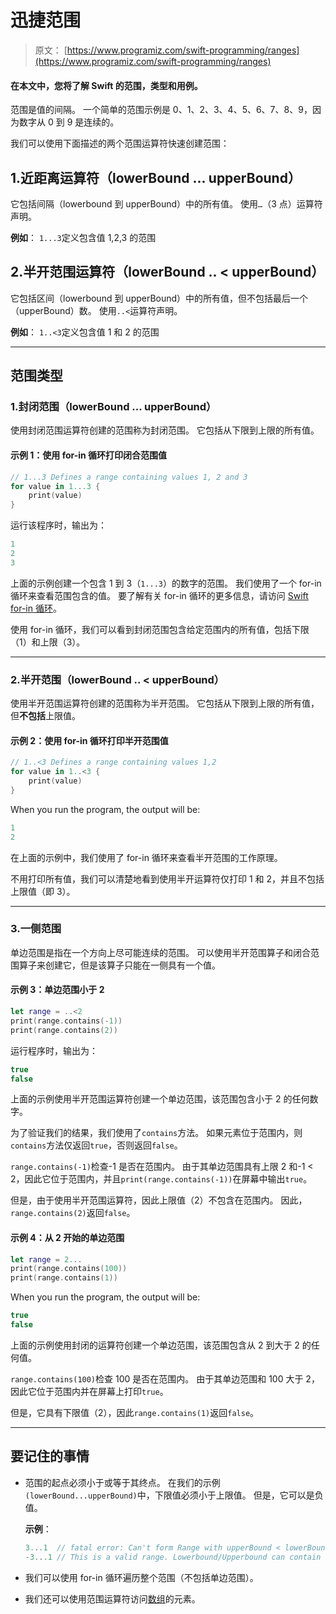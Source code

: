 # 迅捷范围

> 原文： [https://www.programiz.com/swift-programming/ranges](https://www.programiz.com/swift-programming/ranges)

#### 在本文中，您将了解 Swift 的范围，类型和用例。

范围是值的间隔。 一个简单的范围示例是 0、1、2、3、4、5、6、7、8、9，因为数字从 0 到 9 是连续的。

我们可以使用下面描述的两个范围运算符快速创建范围：

## 1.近距离运算符（lowerBound ... upperBound）

它包括间隔（lowerbound 到 upperBound）中的所有值。 使用`…`（3 点）运算符声明。

**例如**： `1...3`定义包含值 1,2,3 的范围

## 2.半开范围运算符（lowerBound .. < upperBound）

它包括区间（lowerbound 到 upperBound）中的所有值，但不包括最后一个（upperBound）数。 使用`..<`运算符声明。

**例如**： `1..<3`定义包含值 1 和 2 的范围

* * *

## 范围类型

### 1.封闭范围（lowerBound ... upperBound）

使用封闭范围运算符创建的范围称为封闭范围。 它包括从下限到上限的所有值。

#### 示例 1：使用 for-in 循环打印闭合范围值

```swift
// 1...3 Defines a range containing values 1, 2 and 3
for value in 1...3 {
	print(value)
}

```

运行该程序时，输出为：

```swift
1
2
3

```

上面的示例创建一个包含 1 到 3（`1...3`）的数字的范围。 我们使用了一个 for-in 循环来查看范围包含的值。 要了解有关 for-in 循环的更多信息，请访问 [Swift for-in 循环](/swift-programming/for-in-loop)。

使用 for-in 循环，我们可以看到封闭范围包含给定范围内的所有值，包括下限（1）和上限（3）。

* * *

### 2.半开范围（lowerBound .. < upperBound）

使用半开范围运算符创建的范围称为半开范围。 它包括从下限到上限的所有值，但**不包括**上限值。

#### 示例 2：使用 for-in 循环打印半开范围值

```swift
// 1..<3 Defines a range containing values 1,2
for value in 1..<3 {
	print(value)
}

```

When you run the program, the output will be:

```swift
1
2

```

在上面的示例中，我们使用了 for-in 循环来查看半开范围的工作原理。

不用打印所有值，我们可以清楚地看到使用半开运算符仅打印 1 和 2，并且不包括上限值（即 3）。

* * *

### 3.一侧范围

单边范围是指在一个方向上尽可能连续的范围。 可以使用半开范围算子和闭合范围算子来创建它，但是该算子只能在一侧具有一个值。

#### 示例 3：单边范围小于 2

```swift
let range = ..<2
print(range.contains(-1))
print(range.contains(2))

```

运行程序时，输出为：<samp></samp>

```swift
true
false

```

上面的示例使用半开范围运算符创建一个单边范围，该范围包含小于 2 的任何数字。

为了验证我们的结果，我们使用了`contains`方法。 如果元素位于范围内，则`contains`方法仅返回`true`，否则返回`false`。

`range.contains(-1)`检查-1 是否在范围内。 由于其单边范围具有上限 2 和-1 < 2，因此它位于范围内，并且`print(range.contains(-1))`在屏幕中输出`true`。

但是，由于使用半开范围运算符，因此上限值（2）不包含在范围内。 因此，`range.contains(2)`返回`false`。

#### 示例 4：从 2 开始的单边范围

```swift
let range = 2...
print(range.contains(100))
print(range.contains(1))

```

When you run the program, the output will be:

```swift
true
false

```

上面的示例使用封闭的运算符创建一个单边范围，该范围包含从 2 到大于 2 的任何值。

`range.contains(100)`检查 100 是否在范围内。 由于其单边范围和 100 大于 2，因此它位于范围内并在屏幕上打印`true`。

但是，它具有下限值（2），因此`range.contains(1)`返回`false`。

* * *

## 要记住的事情

*   范围的起点必须小于或等于其终点。 在我们的示例`(lowerBound...upperBound)`中，下限值必须小于上限值。 但是，它可以是负值。

    **示例**：

    ```swift
    3...1  // fatal error: Can't form Range with upperBound < lowerBound
    -3...1 // This is a valid range. Lowerbound/Upperbound can contain a negative value but should valid the above statement.
    ```

*   我们可以使用 for-in 循环遍历整个范围（不包括单边范围）。
*   我们还可以使用范围运算符访问[数组](/swift-programming/arrays "Swift Arrays")的元素。